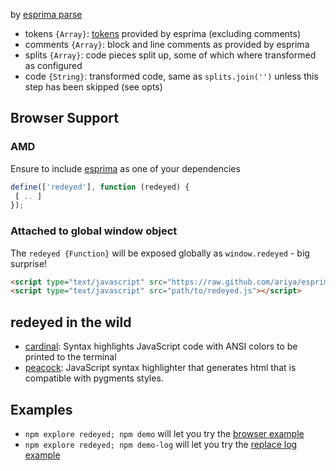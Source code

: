                                                                                                                                                                                                                                                                                                                                                                                                                                                                                                                                                                                                                                                                                                                                                                                                                                                                                                                                                                                                                                                                                                                                                                                                                                                                                                                                                                                                                                                                                                                                                                                                                                                                                                                                                                                                                                                                                                                                                                                                                                                                                                                                                                                                                                                                                                                                                                                                                                                                                                                                                                                                                                                                                                                                                                                                                                                                                                                                                                                                                                                                                                                                                                                                                                                                                                                                                                                                                                                                                                                                                                                                                                                                                                                                                                                                                                                                                                                                                                                                                                                                                                                                                                                                                                                                 by [esprima
  parse](http://en.wikipedia.org/wiki/Abstract_syntax_tree)
- tokens `{Array}`: [tokens](http://en.wikipedia.org/wiki/Token_(parser)) provided by esprima (excluding
  comments)
- comments `{Array}`: block and line comments as provided by esprima
- splits `{Array}`: code pieces split up, some of which where transformed as configured
- code `{String}`: transformed code, same as `splits.join('')` unless this step has been skipped (see opts)

## Browser Support

### AMD

Ensure to include [esprima](https://github.com/ariya/esprima) as one of your dependencies

```js
define(['redeyed'], function (redeyed) {
 [ .. ]
});
```

### Attached to global window object

The `redeyed {Function}` will be exposed globally as `window.redeyed` - big surprise!

```html
<script type="text/javascript" src="https://raw.github.com/ariya/esprima/master/esprima.js"></script>
<script type="text/javascript" src="path/to/redeyed.js"></script>
```

## redeyed in the wild

- [cardinal](https://github.com/thlorenz/cardinal): Syntax highlights JavaScript code with ANSI colors to be printed to
  the terminal
- [peacock](http://thlorenz.github.com/peacock/): JavaScript syntax highlighter that generates html that is compatible
  with pygments styles.

## Examples

- `npm explore redeyed; npm demo` will let you try the [browser example](https://github.com/thlorenz/redeyed/tree/master/examples/browser)
- `npm explore redeyed; npm demo-log` will let you try the [replace log example](https://github.com/thlorenz/redeyed/blob/master/examples/replace-log.js)

